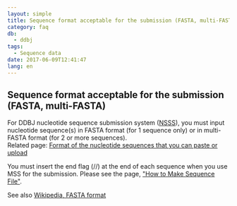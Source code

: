 ```yaml
---
layout: simple
title: Sequence format acceptable for the submission (FASTA, multi-FASTA)
category: faq
db:
  - ddbj
tags: 
  - Sequence data
date: 2017-06-09T12:41:47
lang: en
---
```


## Sequence format acceptable for the submission (FASTA, multi-FASTA)

<p>For DDBJ nucleotide sequence submission system (<a href="/ddbj/web-submission-e.html">NSSS</a>), you must input nucleotide sequence(s) in FASTA format (for 1 sequence only) or in multi-FASTA format (for 2 or more sequences).<br>Related page: <a href="/ddbj/web-submission-help-e.html#flow-5-1">Format of the nucleotide sequences that you can paste or upload</a></p>
<p>You must insert the end flag (//) at the end of each sequence when you use MSS for the submission. Please see the page, <a href="/ddbj/file-format-e.html#sequence">"How to Make Sequence File"</a>.</p>
<p>See also <a href="https://en.wikipedia.org/wiki/FASTA_format">Wikipedia, FASTA format</a></p>
